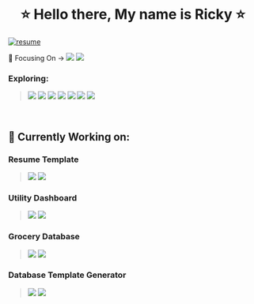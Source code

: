 <body>
  
  <h1 align="center"> ⭐ Hello there, My name is Ricky ⭐</h1>
  
  [![resume](https://raster.shields.io/badge/Current-Resume-2774AE?style=flat-square)](https://rickyg365.github.io/resume)
  
  🌱 Focusing On -> 
  ![](https://raster.shields.io/badge/-React-blue)
  ![](https://raster.shields.io/badge/-TypeScript-blueviolet)
  
  ### Exploring: 
  > ![](https://raster.shields.io/badge/-Flask-red) 
  ![](https://raster.shields.io/badge/-Rust-orange)
  ![](https://raster.shields.io/badge/-Django-green)
  ![](https://raster.shields.io/badge/-React-blue)
  ![](https://raster.shields.io/badge/-TypeScript-blueviolet)
  ![](https://raster.shields.io/badge/-NodeJS-brown)
  ![](https://raster.shields.io/badge/-GraphQL-lightblue)
  
  
  <br>
  
  ## 🔭 Currently Working on:
  
  ### Resume Template
  > ![](https://raster.shields.io/badge/-JavaScript-grey?logo=javascript) ![](https://raster.shields.io/badge/-React-blue?logo=react)
  
  ### Utility Dashboard 
   > ![](https://raster.shields.io/badge/-JavaScript-grey?logo=javascript) ![](https://raster.shields.io/badge/-React-blue?logo=react)
  
 
  ### Grocery Database 
  > ![](https://raster.shields.io/badge/-Python-fa4?logo=Python) ![](https://raster.shields.io/badge/-SQL-acf?logo=mysql)
  
  ### Database Template Generator 
   > ![](https://raster.shields.io/badge/-Python-fa4?logo=Python) ![](https://raster.shields.io/badge/-SQL-acf?logo=mysql)
    
  
<!--   <div align="center">
     <a href="https://rickyg365.github.io/" >
       <img src="https://raster.shields.io/badge/my-resume-2774AE?style=flat-square" alt="resume"/>
     </a>
  </div> -->
    
</body>
